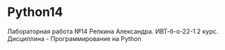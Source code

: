 # Python14
Лабораторная работа №14 Репкина Александра. ИВТ-б-о-22-1 2 курс. Дисциплина - Программирование на Python
